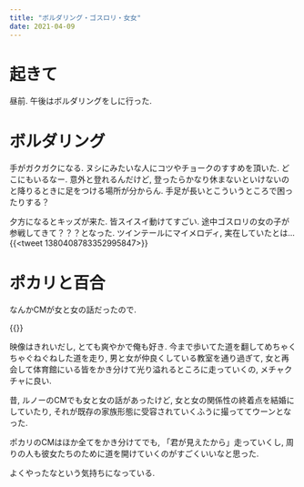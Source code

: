 ```yaml
---
title: "ボルダリング・ゴスロリ・女女"
date: 2021-04-09
---
```


# 起きて
昼前. 午後はボルダリングをしに行った.

# ボルダリング
手がガクガクになる. ヌシにみたいな人にコツやチョークのすすめを頂いた. どこにもいるなー. 意外と登れるんだけど, 登ったらかなり休まないといけないのと降りるときに足をつける場所が分からん. 手足が長いとこういうところで困ったりする？

夕方になるとキッズが来た. 皆スイスイ動けてすごい. 途中ゴスロリの女の子が参戦してきて？？？となった. ツインテールにマイメロディ, 実在していたとは...
{{<tweet 1380408783352995847>}}

# ポカリと百合
なんかCMが女と女の話だったので. 

{{<youtube lcZo5sVK6QM>}}

映像はきれいだし, とても爽やかで俺も好き. 今まで歩いてた道を翻してめちゃくちゃぐねぐねした道を走り, 男と女が仲良くしている教室を通り過ぎて, 女と再会して体育館にいる皆をかき分けて光り溢れるところに走っていくの, メチャクチャに良い.

昔, ルノーのCMでも女と女の話があったけど, 女と女の関係性の終着点を結婚にしていたり, それが既存の家族形態に受容されていくふうに撮っててウーンとなった.

ポカリのCMはほか全てをかき分けてでも, 「君が見えたから」走っていくし, 周りの人も彼女たちのために道を開けていくのがすごくいいなと思った.

よくやったなという気持ちになっている.